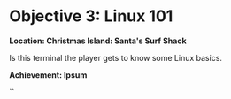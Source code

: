# Objective 3: Linux 101
**Location: Christmas Island: Santa's Surf Shack**  

Is this terminal the player gets to know some Linux basics.

**Achievement: Ipsum**

``
<!--stackedit_data:
eyJoaXN0b3J5IjpbMTQzODcyMDM2OSwtMjAxMDE5MjYzXX0=
-->